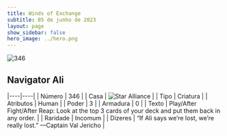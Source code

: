 ```yaml
---
title: Winds of Exchange
subtitle: 05 de junho de 2023
layout: page
show_sidebar: false
hero_image: ../hero.png
---
```


![346](https://mastervault-storage-prod.s3.amazonaws.com/media/card_front/en/600_346_8a87b84e36e0_en.png)


## Navigator Ali

|----|----|
| Número | 346 |
| Casa | ![Star Alliance](https://archonarcana.com/images/thumb/7/7d/Star_Alliance.png/22px-Star_Alliance.png "Aliança Estelar") |
| Tipo | Criatura |
| Atributos | Human |
| Poder | 3 |
| Armadura | 0 |
| Texto | Play/After Fight/After Reap: Look at the top 3 cards of your deck and put them back in any order.  |
| Raridade | Incomum |
| Dizeres | “If Ali says we’re lost, we’re really lost.”  —Captain Val Jericho  |
